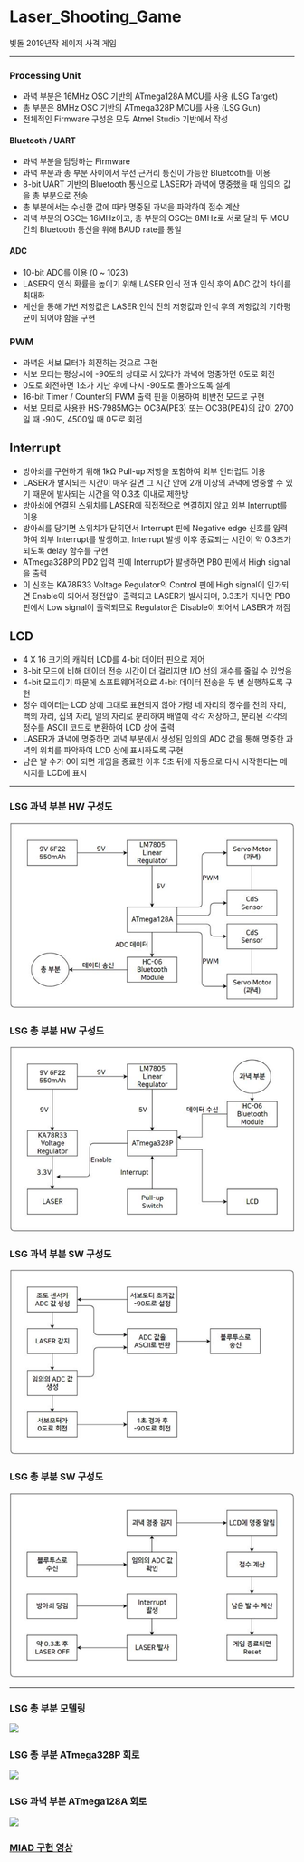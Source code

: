 # Laser_Shooting_Game
빛돌 2019년작 레이저 사격 게임


---
### Processing Unit
* 과녁 부분은 16MHz OSC 기반의 ATmega128A MCU를 사용 (LSG Target)
* 총 부분은 8MHz OSC 기반의 ATmega328P MCU를 사용 (LSG Gun)
* 전체적인 Firmware 구성은 모두 Atmel Studio 기반에서 작성

#### Bluetooth / UART
* 과녁 부분을 담당하는 Firmware
* 과녁 부분과 총 부분 사이에서 무선 근거리 통신이 가능한 Bluetooth를 이용
* 8-bit UART 기반의 Bluetooth 통신으로 LASER가 과녁에 명중했을 때 임의의 값을 총 부분으로 전송
* 총 부분에서는 수신한 값에 따라 명중된 과녁을 파악하여 점수 계산
* 과녁 부분의 OSC는 16MHz이고, 총 부분의 OSC는 8MHz로 서로 달라 두 MCU 간의 Bluetooth 통신을 위해 BAUD rate를 통일

#### ADC
* 10-bit ADC를 이용 (0 ~ 1023)
* LASER의 인식 확률을 높이기 위해 LASER 인식 전과 인식 후의 ADC 값의 차이를 최대화
* 계산을 통해 가변 저항값은 LASER 인식 전의 저항값과 인식 후의 저항값의 기하평균이 되어야 함을 구현

### PWM
* 과녁은 서보 모터가 회전하는 것으로 구현
* 서보 모터는 평상시에 -90도의 상태로 서 있다가 과녁에 명중하면 0도로 회전
* 0도로 회전하면 1초가 지난 후에 다시 -90도로 돌아오도록 설계
* 16-bit Timer / Counter의 PWM 출력 핀을 이용하여 비반전 모드로 구현
* 서보 모터로 사용한 HS-7985MG는 OC3A(PE3) 또는 OC3B(PE4)의 값이 2700일 때 -90도, 4500일 때 0도로 회전

## Interrupt
* 방아쇠를 구현하기 위해 1kΩ Pull-up 저항을 포함하여 외부 인터럽트 이용
* LASER가 발사되는 시간이 매우 길면 그 시간 안에 2개 이상의 과녁에 명중할 수 있기 때문에 발사되는 시간을 약 0.3초 이내로 제한방
* 방아쇠에 연결된 스위치를 LASER에 직접적으로 연결하지 않고 외부 Interrupt를 이용
* 방아쇠를 당기면 스위치가 닫히면서 Interrupt 핀에 Negative edge 신호를 입력하여 외부 Interrupt를 발생하고, Interrupt 발생 이후 종료되는 시간이 약 0.3초가 되도록 delay 함수를 구현
* ATmega328P의 PD2 입력 핀에 Interrupt가 발생하면 PB0 핀에서 High signal을 출력
* 이 신호는 KA78R33 Voltage Regulator의 Control 핀에 High signal이 인가되면 Enable이 되어서 정전압이 출력되고 LASER가 발사되며, 0.3초가 지나면 PB0 핀에서 Low signal이 출력되므로 Regulator은 Disable이 되어서 LASER가 꺼짐

## LCD
* 4 X 16 크기의 캐릭터 LCD를 4-bit 데이터 핀으로 제어
* 8-bit 모드에 비해 데이터 전송 시간이 더 걸리지만 I/O 선의 개수를 줄일 수 있었음
* 4-bit 모드이기 때문에 소프트웨어적으로 4-bit 데이터 전송을 두 번 실행하도록 구현
* 정수 데이터는 LCD 상에 그대로 표현되지 않아 가령 네 자리의 정수를 천의 자리, 백의 자리, 십의 자리, 일의 자리로 분리하여 배열에 각각 저장하고, 분리된 각각의 정수를 ASCII 코드로 변환하여 LCD 상에 출력
* LASER가 과녁에 명중하면 과녁 부분에서 생성된 임의의 ADC 값을 통해 명중한 과녁의 위치를 파악하여 LCD 상에 표시하도록 구현
* 남은 발 수가 0이 되면 게임을 종료한 이후 5초 뒤에 자동으로 다시 시작한다는 메시지를 LCD에 표시


---
### LSG 과녁 부분 HW 구성도
![](https://github.com/zbumjin97/Laser_Shooting_Game/blob/main/LSG_targetHW.jpg)
### LSG 총 부분 HW 구성도
![](https://github.com/zbumjin97/Laser_Shooting_Game/blob/main/LSG_gunHW.jpg)
### LSG 과녁 부분 SW 구성도
![](https://github.com/zbumjin97/Laser_Shooting_Game/blob/main/LSG_targetSW.jpg)
### LSG 총 부분 SW 구성도
![](https://github.com/zbumjin97/Laser_Shooting_Game/blob/main/LSG_gunSW.jpg)


---
### LSG 총 부분 모델링
![](https://github.com/zbumjin97/Laser_Shooting_Game/blob/main/MIAD_3Dmodel.jpg)
### LSG 총 부분 ATmega328P 회로
![](https://github.com/zbumjin97/Laser_Shooting_Game/blob/main/MIAD_classification.png)
### LSG 과녁 부분 ATmega128A 회로
![](https://github.com/zbumjin97/Laser_Shooting_Game/blob/main/MIAD_display.png)
### [MIAD 구현 영상](https://www.youtube.com/watch?v=zmJI079PcNQ)
